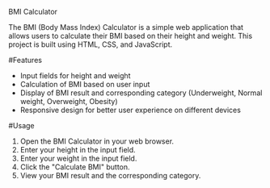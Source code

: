 BMI Calculator

The BMI (Body Mass Index) Calculator is a simple web application that allows users to calculate their BMI based on their height and weight. This project is built using HTML, CSS, and JavaScript.

 #Features

- Input fields for height and weight
- Calculation of BMI based on user input
- Display of BMI result and corresponding category (Underweight, Normal weight, Overweight, Obesity)
- Responsive design for better user experience on different devices

 #Usage

1. Open the BMI Calculator in your web browser.
2. Enter your height in the input field.
3. Enter your weight in the input field.
4. Click the "Calculate BMI" button.
5. View your BMI result and the corresponding category.
